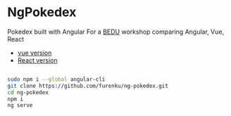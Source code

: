 # NgPokedex

Pokedex built with Angular
For a [BEDU](http://bedu.org) workshop comparing Angular, Vue, React

- [vue version](http://github.com/coderdiaz/vue-cli-pokedex)
- [React version](https://github.com/pitakill/react-pokedex)


```bash

sudo npm i --global angular-cli
git clone https://github.com/furenku/ng-pokedex.git
cd ng-pokedex
npm i
ng serve

```